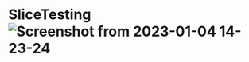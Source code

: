 # SliceTesting![Screenshot from 2023-01-04 14-23-24](https://user-images.githubusercontent.com/62037109/210648818-c83e9fd7-2955-4b3b-9a09-3251bf5143c4.png)
